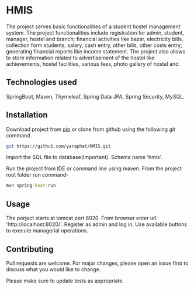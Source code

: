 # HMIS
The project serves basic functionalities of a student hostel management system. The project functionalities include registration for admin, student, manager, hostel and branch; financial activities like bazar, electricity bills, collection form students, salary, cash entry, other bills, other costs entry; generating financial reports like income statement. The project also allows to store information related to advertisement of the hostel like achievements, hostel facilities, various fees, photo gallery of hostel and.

## Technologies used 

SpringBoot, Maven, Thymeleaf, Spring Data JPA, Spring Security, MySQL.

## Installation

Download project from [pip](https://github.com/yaraphat/HMIS) or clone from github using the following git command. 

```bash
git https://github.com/yaraphat/HMIS.git
```
Import the SQL file to database(Important). Schema name 'hmis'. 

Run the project from IDE or command line using maven. From the project root folder run command-

```cmd
mvn spring-boot:run
```


## Usage

The porject starts at tomcat port 8020. From browser enter url 'http://localhost:8020/'.
Register as admin and log in. Use available buttons to execute managerial operations.

## Contributing
Pull requests are welcome. For major changes, please open an issue first to discuss what you would like to change.

Please make sure to update tests as appropriate.
